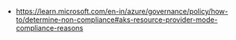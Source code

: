 - https://learn.microsoft.com/en-in/azure/governance/policy/how-to/determine-non-compliance#aks-resource-provider-mode-compliance-reasons
